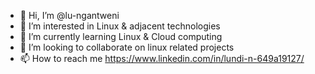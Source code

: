 - 👋 Hi, I’m @lu-ngantweni
- 👀 I’m interested in Linux & adjacent technologies
- 🌱 I’m currently learning Linux & Cloud computing 
- 💞️ I’m looking to collaborate on linux related projects 
- 📫 How to reach me https://www.linkedin.com/in/lundi-n-649a19127/

<!---
lu-ngantweni/lu-ngantweni is a ✨ special ✨ repository because its `README.md` (this file) appears on your GitHub profile.
You can click the Preview link to take a look at your changes.
--->
